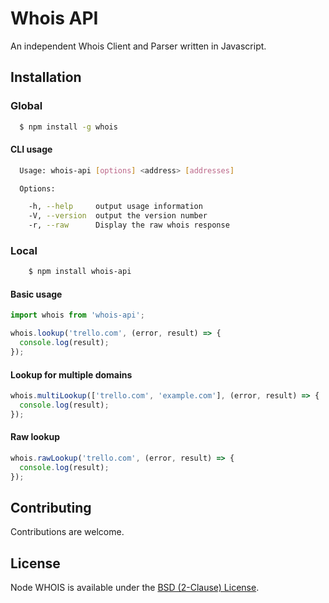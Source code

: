 # Whois API

An independent Whois Client and Parser written in Javascript.

## Installation

### Global
```bash
  $ npm install -g whois
```

#### CLI usage
```bash
  Usage: whois-api [options] <address> [addresses]

  Options:

    -h, --help     output usage information
    -V, --version  output the version number
    -r, --raw      Display the raw whois response
```

### Local
```bash
    $ npm install whois-api
```

#### Basic usage

```js
import whois from 'whois-api';

whois.lookup('trello.com', (error, result) => {
  console.log(result);
});
```

#### Lookup for multiple domains
```js
whois.multiLookup(['trello.com', 'example.com'], (error, result) => {
  console.log(result);
});
```

#### Raw lookup
```js
whois.rawLookup('trello.com', (error, result) => {
  console.log(result);
});
```

## Contributing

Contributions are welcome.

## License

Node WHOIS is available under the [BSD (2-Clause) License](http://opensource.org/licenses/BSD-2-Clause).
